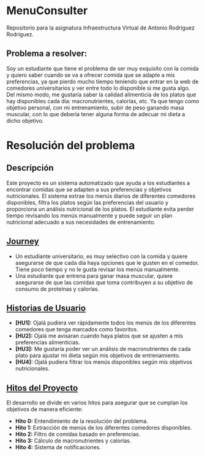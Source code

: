 # MenuConsulter
Repositorio para la asignatura Infraestructura Virtual de Antonio Rodríguez Rodríguez. 

## Problema a resolver:

Soy un estudiante que tiene el problema de ser muy exquisito con la comida y quiero saber cuando se va a ofrecer comida que se adapte a mis preferencias, ya que pierdo mucho tiempo teniendo que entrar en la web de comedores universitarios y ver entre todo lo disponible si me gusta algo. Del mismo modo, me gustaría saber la calidad alimenticia de los platos que hay disponibles cada día: macronutrientes, calorías, etc. Ya que tengo como objetivo personal, con mi entrenamiento, subir de peso ganando masa muscular, con lo que debería tener alguna forma de adecuar mi dieta a dicho objetivo.

# Resolución del problema

## Descripción
Este proyecto es un sistema automatizado que ayuda a los estudiantes a encontrar comidas que se adapten a sus preferencias y objetivos nutricionales. El sistema extrae los menús diarios de diferentes comedores disponibles, filtra los platos según las preferencias del usuario y proporciona un análisis nutricional de los platos.
El estudiante evita perder tiempo revisando los menús manualmente y puede seguir un plan nutricional adecuado a sus necesidades de entrenamiento.

## [Journey](https://github.com/antoniorr02/MenuConsulter/blob/Objetivo-1/docs/journeys.md)
- Un estudiante universitario, es muy selectivo con la comida y quiere asegurarse de que cada día haya opciones que le gusten en el comedor. Tiene poco tiempo y no le gusta revisar los menús manualmente.
- Una estudiante que entrena para ganar masa muscular, quiere asegurarse de que las comidas que toma contribuyen a su objetivo de consumo de proteínas y calorías.

## [Historias de Usuario](https://github.com/antoniorr02/MenuConsulter/blob/Objetivo-1/docs/historias_usuario.md)
- **[HU1]:** Ojalá pudiera ver rápidamente todos los menús de los diferentes comedores que tenga marcados como favoritos.
- **[HU2]:** Ojalá me avisaran cuando haya platos que se ajusten a mis preferencias alimenticias.
- **[HU3]:** Me gustaría poder ver un análisis de macronutrientes de cada plato para ajustar mi dieta según mis objetivos de entrenamiento.
- **[HU4]:** Ojalá pudiera filtrar los menús disponibles según mis objetivos nutricionales.

## [Hitos del Proyecto](https://github.com/antoniorr02/MenuConsulter/blob/Objetivo-1/docs/milestones.md)
El desarrollo se divide en varios hitos para asegurar que se cumplan los objetivos de manera eficiente:

- **Hito 0:** Entendimiento de la resolución del problema.
- **Hito 1:** Extracción de menús de los diferentes comedores disponibles.
- **Hito 2:** Filtro de comidas basado en preferencias.
- **Hito 3:** Cálculo de macronutrientes y calorías.
- **Hito 4:** Sistema de notificaciones.
